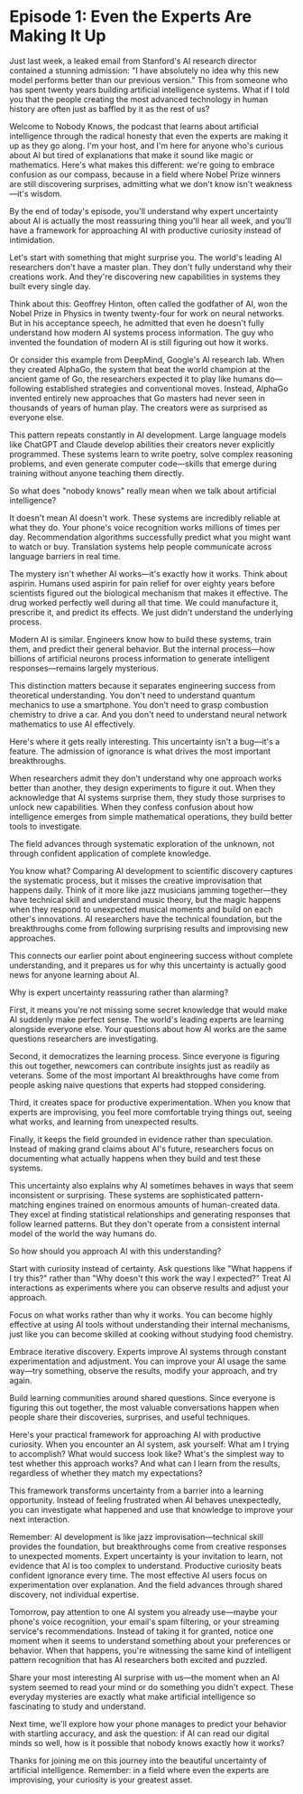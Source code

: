# Episode 1: Even the Experts Are Making It Up

Just last week, a leaked email from Stanford's AI research director contained a stunning admission: "I have absolutely no idea why this new model performs better than our previous version." This from someone who has spent twenty years building artificial intelligence systems. <break time="0.5s" /> What if I told you that the people creating the most advanced technology in human history are often just as baffled by it as the rest of us?

Welcome to Nobody Knows, the podcast that learns about artificial intelligence through the radical honesty that even the experts are making it up as they go along. I'm your host, and I'm here for anyone who's curious about AI but tired of explanations that make it sound like magic or mathematics. <break time="0.3s" /> Here's what makes this different: we're going to embrace confusion as our compass, because in a field where Nobel Prize winners are still discovering surprises, admitting what we don't know isn't weakness—it's wisdom.

By the end of today's episode, you'll understand why expert uncertainty about AI is actually the most reassuring thing you'll hear all week, and you'll have a framework for approaching AI with productive curiosity instead of intimidation.

Let's start with something that might surprise you. The world's leading AI researchers don't have a master plan. They don't fully understand why their creations work. And they're discovering new capabilities in systems they built every single day.

Think about this: Geoffrey Hinton, often called the godfather of AI, won the Nobel Prize in Physics in twenty twenty-four for work on neural networks. But in his acceptance speech, he admitted that even he doesn't fully understand how modern AI systems process information. <break time="0.4s" /> The guy who invented the foundation of modern AI is still figuring out how it works.

Or consider this example from DeepMind, Google's AI research lab. When they created AlphaGo, the system that beat the world champion at the ancient game of Go, the researchers expected it to play like humans do—following established strategies and conventional moves. Instead, AlphaGo invented entirely new approaches that Go masters had never seen in thousands of years of human play. The creators were as surprised as everyone else.

This pattern repeats constantly in AI development. Large language models like ChatGPT and Claude develop abilities their creators never explicitly programmed. These systems learn to write poetry, solve complex reasoning problems, and even generate computer code—skills that emerge during training without anyone teaching them directly.

So what does "nobody knows" really mean when we talk about artificial intelligence?

It doesn't mean AI doesn't work. These systems are incredibly reliable at what they do. Your phone's voice recognition works millions of times per day. Recommendation algorithms successfully predict what you might want to watch or buy. Translation systems help people communicate across language barriers in real time.

The mystery isn't whether AI works—it's exactly how it works. Think about aspirin. Humans used aspirin for pain relief for over eighty years before scientists figured out the biological mechanism that makes it effective. The drug worked perfectly well during all that time. We could manufacture it, prescribe it, and predict its effects. We just didn't understand the underlying process.

Modern AI is similar. Engineers know how to build these systems, train them, and predict their general behavior. But the internal process—how billions of artificial neurons process information to generate intelligent responses—remains largely mysterious.

This distinction matters because it separates engineering success from theoretical understanding. You don't need to understand quantum mechanics to use a smartphone. You don't need to grasp combustion chemistry to drive a car. And you don't need to understand neural network mathematics to use AI effectively.

Here's where it gets really interesting. This uncertainty isn't a bug—it's a feature. The admission of ignorance is what drives the most important breakthroughs.

When researchers admit they don't understand why one approach works better than another, they design experiments to figure it out. When they acknowledge that AI systems surprise them, they study those surprises to unlock new capabilities. When they confess confusion about how intelligence emerges from simple mathematical operations, they build better tools to investigate.

The field advances through systematic exploration of the unknown, not through confident application of complete knowledge.

You know what? Comparing AI development to scientific discovery captures the systematic process, but it misses the creative improvisation that happens daily. Think of it more like jazz musicians jamming together—they have technical skill and understand music theory, but the magic happens when they respond to unexpected musical moments and build on each other's innovations. AI researchers have the technical foundation, but the breakthroughs come from following surprising results and improvising new approaches.

This connects our earlier point about engineering success without complete understanding, and it prepares us for why this uncertainty is actually good news for anyone learning about AI.

Why is expert uncertainty reassuring rather than alarming?

First, it means you're not missing some secret knowledge that would make AI suddenly make perfect sense. The world's leading experts are learning alongside everyone else. Your questions about how AI works are the same questions researchers are investigating.

Second, it democratizes the learning process. Since everyone is figuring this out together, newcomers can contribute insights just as readily as veterans. Some of the most important AI breakthroughs have come from people asking naive questions that experts had stopped considering.

Third, it creates space for productive experimentation. When you know that experts are improvising, you feel more comfortable trying things out, seeing what works, and learning from unexpected results.

Finally, it keeps the field grounded in evidence rather than speculation. Instead of making grand claims about AI's future, researchers focus on documenting what actually happens when they build and test these systems.

This uncertainty also explains why AI sometimes behaves in ways that seem inconsistent or surprising. These systems are sophisticated pattern-matching engines trained on enormous amounts of human-created data. They excel at finding statistical relationships and generating responses that follow learned patterns. But they don't operate from a consistent internal model of the world the way humans do.

So how should you approach AI with this understanding?

Start with curiosity instead of certainty. Ask questions like "What happens if I try this?" rather than "Why doesn't this work the way I expected?" Treat AI interactions as experiments where you can observe results and adjust your approach.

Focus on what works rather than why it works. You can become highly effective at using AI tools without understanding their internal mechanisms, just like you can become skilled at cooking without studying food chemistry.

Embrace iterative discovery. Experts improve AI systems through constant experimentation and adjustment. You can improve your AI usage the same way—try something, observe the results, modify your approach, and try again.

Build learning communities around shared questions. Since everyone is figuring this out together, the most valuable conversations happen when people share their discoveries, surprises, and useful techniques.

Here's your practical framework for approaching AI with productive curiosity. When you encounter an AI system, ask yourself: What am I trying to accomplish? What would success look like? What's the simplest way to test whether this approach works? And what can I learn from the results, regardless of whether they match my expectations?

This framework transforms uncertainty from a barrier into a learning opportunity. Instead of feeling frustrated when AI behaves unexpectedly, you can investigate what happened and use that knowledge to improve your next interaction.

Remember: AI development is like jazz improvisation—technical skill provides the foundation, but breakthroughs come from creative responses to unexpected moments. Expert uncertainty is your invitation to learn, not evidence that AI is too complex to understand. Productive curiosity beats confident ignorance every time. The most effective AI users focus on experimentation over explanation. And the field advances through shared discovery, not individual expertise.

Tomorrow, pay attention to one AI system you already use—maybe your phone's voice recognition, your email's spam filtering, or your streaming service's recommendations. Instead of taking it for granted, notice one moment when it seems to understand something about your preferences or behavior. <break time="0.3s" /> When that happens, you're witnessing the same kind of intelligent pattern recognition that has AI researchers both excited and puzzled.

Share your most interesting AI surprise with us—the moment when an AI system seemed to read your mind or do something you didn't expect. These everyday mysteries are exactly what make artificial intelligence so fascinating to study and understand.

Next time, we'll explore how your phone manages to predict your behavior with startling accuracy, and ask the question: if AI can read our digital minds so well, how is it possible that nobody knows exactly how it works?

Thanks for joining me on this journey into the beautiful uncertainty of artificial intelligence. Remember: in a field where even the experts are improvising, your curiosity is your greatest asset.
